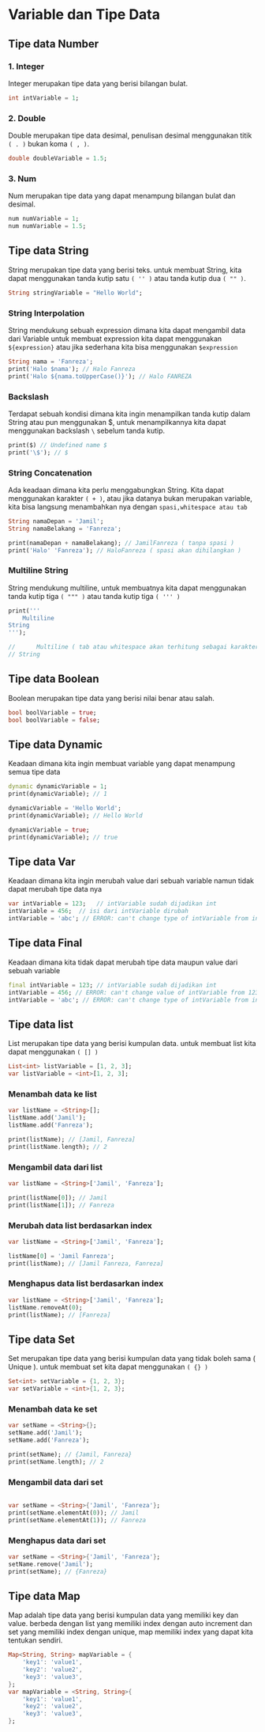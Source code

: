 # Variable dan Tipe Data

## Tipe data Number

### 1. Integer

Integer merupakan tipe data yang berisi bilangan bulat.

```dart
int intVariable = 1;
```

### 2. Double

Double merupakan tipe data desimal, penulisan desimal menggunakan titik `( . )` bukan koma `( , )`.

```dart
double doubleVariable = 1.5;
```

### 3. Num

Num merupakan tipe data yang dapat menampung bilangan bulat dan desimal.

```dart
num numVariable = 1;
num numVariable = 1.5;
```

## Tipe data String

String merupakan tipe data yang berisi teks.
untuk membuat String, kita dapat menggunakan tanda kutip satu `( '' )` atau tanda kutip dua `( "" )`.

```dart
String stringVariable = "Hello World";
```

### String Interpolation

String mendukung sebuah expression dimana kita dapat mengambil data dari Variable
untuk membuat expression kita dapat menggunakan `${expression}` atau jika sederhana kita bisa menggunakan `$expression`

```dart
String nama = 'Fanreza';
print('Halo $nama'); // Halo Fanreza
print('Halo ${nama.toUpperCase()}'); // Halo FANREZA
```

### Backslash

Terdapat sebuah kondisi dimana kita ingin menampilkan tanda kutip dalam String atau pun menggunakan $, untuk menampilkannya kita dapat menggunakan backslash `\` sebelum tanda kutip.

```dart
print($) // Undefined name $
print('\$'); // $
```

### String Concatenation

Ada keadaan dimana kita perlu menggabungkan String.
Kita dapat menggunakan karakter `( + )`, atau jika datanya bukan merupakan variable, kita bisa langsung menambahkan nya dengan `spasi,whitespace atau tab`

```dart
String namaDepan = 'Jamil';
String namaBelakang = 'Fanreza';

print(namaDepan + namaBelakang); // JamilFanreza ( tanpa spasi )
print('Halo' 'Fanreza'); // HaloFanreza ( spasi akan dihilangkan )
```

### Multiline String

String mendukung multiline, untuk membuatnya kita dapat menggunakan tanda kutip tiga `( """ )` atau tanda kutip tiga `( ''' )`

```dart
print('''
    Multiline
String
''');

//      Multiline ( tab atau whitespace akan terhitung sebagai karakter )
// String
```

## Tipe data Boolean

Boolean merupakan tipe data yang berisi nilai benar atau salah.

```dart
bool boolVariable = true;
bool boolVariable = false;
```

## Tipe data Dynamic

Keadaan dimana kita ingin membuat variable yang dapat menampung semua tipe data

```dart
dynamic dynamicVariable = 1;
print(dynamicVariable); // 1

dynamicVariable = 'Hello World';
print(dynamicVariable); // Hello World

dynamicVariable = true;
print(dynamicVariable); // true
```

## Tipe data Var

Keadaan dimana kita ingin merubah value dari sebuah variable namun tidak dapat merubah tipe data nya

```dart
var intVariable = 123;   // intVariable sudah dijadikan int
intVariable = 456;  // isi dari intVariable dirubah
intVariable = 'abc'; // ERROR: can't change type of intVariable from int to String.
```

## Tipe data Final

Keadaan dimana kita tidak dapat merubah tipe data maupun value dari sebuah variable

```dart
final intVariable = 123; // intVariable sudah dijadikan int
intVariable = 456; // ERROR: can't change value of intVariable from 123 to 456.
intVariable = 'abc'; // ERROR: can't change type of intVariable from int to String.
```

## Tipe data list

List merupakan tipe data yang berisi kumpulan data.
untuk membuat list kita dapat menggunakan `( [] )`

```dart
List<int> listVariable = [1, 2, 3];
var listVariable = <int>[1, 2, 3];
```

### Menambah data ke list

```dart
var listName = <String>[];
listName.add('Jamil');
listName.add('Fanreza');

print(listName); // [Jamil, Fanreza]
print(listName.length); // 2
```

### Mengambil data dari list

```dart
var listName = <String>['Jamil', 'Fanreza'];

print(listName[0]); // Jamil
print(listName[1]); // Fanreza
```

### Merubah data list berdasarkan index

```dart
var listName = <String>['Jamil', 'Fanreza'];

listName[0] = 'Jamil Fanreza';
print(listName); // [Jamil Fanreza, Fanreza]
```

### Menghapus data list berdasarkan index

```dart
var listName = <String>['Jamil', 'Fanreza'];
listName.removeAt(0);
print(listName); // [Fanreza]
```

## Tipe data Set

Set merupakan tipe data yang berisi kumpulan data yang tidak boleh sama ( Unique ).
untuk membuat set kita dapat menggunakan `( {} )`

```dart
Set<int> setVariable = {1, 2, 3};
var setVariable = <int>{1, 2, 3};
```

### Menambah data ke set

```dart
var setName = <String>{};
setName.add('Jamil');
setName.add('Fanreza');

print(setName); // {Jamil, Fanreza}
print(setName.length); // 2
```

### Mengambil data dari set

```dart

var setName = <String>{'Jamil', 'Fanreza'};
print(setName.elementAt(0)); // Jamil
print(setName.elementAt(1)); // Fanreza
```

### Menghapus data dari set

```dart
var setName = <String>{'Jamil', 'Fanreza'};
setName.remove('Jamil');
print(setName); // {Fanreza}
```

## Tipe data Map

Map adalah tipe data yang berisi kumpulan data yang memiliki key dan value.
berbeda dengan list yang memiliki index dengan auto increment dan set yang memiliki index dengan unique, map memiliki index yang dapat kita tentukan sendiri.

```dart
Map<String, String> mapVariable = {
    'key1': 'value1',
    'key2': 'value2',
    'key3': 'value3',
};
var mapVariable = <String, String>{
    'key1': 'value1',
    'key2': 'value2',
    'key3': 'value3',
};
```
